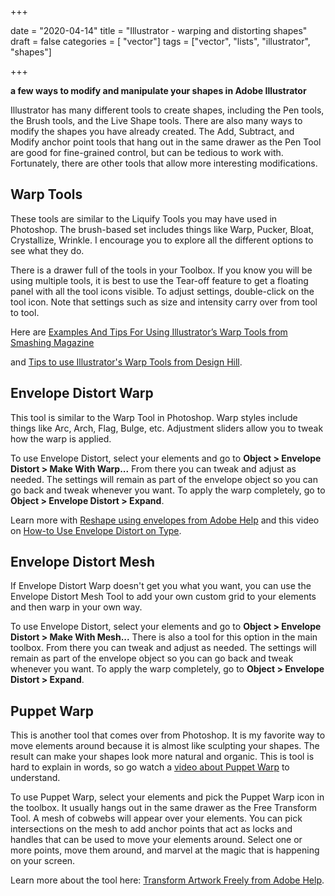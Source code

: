 +++

date = "2020-04-14"
title = "Illustrator - warping and distorting shapes"
draft = false
categories = [ "vector"]
tags = ["vector", "lists", "illustrator", "shapes"]

+++

**a few ways to modify and manipulate your shapes in Adobe Illustrator**

<!--more-->

Illustrator has many different tools to create shapes, including the Pen tools, the Brush tools, and the Live Shape tools. There are also many ways to modify the shapes you have already created. The Add, Subtract, and Modify anchor point tools that hang out in the same drawer as the Pen Tool are good for fine-grained control, but can be tedious to work with. Fortunately, there are other tools that allow more interesting modifications. 



## Warp Tools

These tools are similar to the Liquify Tools you may have used in Photoshop. The brush-based set includes things like Warp, Pucker, Bloat, Crystallize, Wrinkle. I encourage you to explore all the different options to see what they do. 



There is a drawer full of the tools in your Toolbox. If you know you will be using multiple tools, it is best to use the Tear-off feature to get a floating panel with all the tool icons visible. To adjust settings, double-click on the tool icon. Note that settings such as size and intensity carry over from tool to tool. 



Here are [Examples And Tips For Using Illustrator’s Warp Tools from Smashing Magazine](https://www.smashingmagazine.com/2011/07/examples-and-tips-for-using-illustrator-s-warp-tools/)

and [Tips to use Illustrator's Warp Tools from Design Hill](https://www.designhill.com/design-blog/tips-to-use-illustrators-warp-tools/).



## Envelope Distort Warp

This tool is similar to the Warp Tool in Photoshop. Warp styles include things like Arc, Arch, Flag, Bulge, etc. Adjustment sliders allow you to tweak how the warp is applied. 



To use Envelope Distort, select your elements and go to **Object > Envelope Distort > Make With Warp...** From there you can tweak and adjust as needed. The settings will remain as part of the envelope object so you can go back and tweak whenever you want. To apply the warp completely, go to **Object > Envelope Distort > Expand**. 



Learn more with [Reshape using envelopes from Adobe Help](https://helpx.adobe.com/illustrator/using/reshape-using-envelopes.html) and this video on [How-to Use Envelope Distort on Type](https://youtu.be/9KPHYfDVq_0).



## Envelope Distort Mesh

If Envelope Distort Warp doesn't get you what you want, you can use the Envelope Distort Mesh Tool to add your own custom grid to your elements and then warp in your own way. 



To use Envelope Distort, select your elements and go to **Object > Envelope Distort > Make With Mesh...** There is also a tool for this option in the main toolbox. From there you can tweak and adjust as needed. The settings will remain as part of the envelope object so you can go back and tweak whenever you want. To apply the warp completely, go to **Object > Envelope Distort > Expand**. 



## Puppet Warp

This is another tool that comes over from Photoshop. It is my favorite way to move elements around because it is almost like sculpting your shapes. The result can make your shapes look more natural and organic. This is tool is hard to explain in words, so go watch a [video about Puppet Warp](https://youtu.be/bFBkFkjKsto) to understand. 



To use Puppet Warp, select your elements and pick the Puppet Warp icon in the toolbox. It usually hangs out in the same drawer as the Free Transform Tool. A mesh of cobwebs will appear over your elements. You can pick intersections on the mesh to add anchor points that act as locks and handles that can be used to move your elements around. Select one or more points, move them around, and marvel at the magic that is happening on your screen. 



Learn more about the tool here: [Transform Artwork Freely from Adobe Help](https://helpx.adobe.com/illustrator/how-to/alter-artwork-free-transform-puppet-warp.html).



